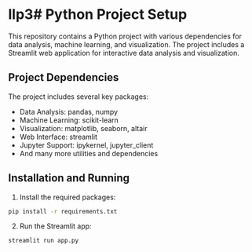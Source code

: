 # llp3# Python Project Setup

This repository contains a Python project with various dependencies for data analysis, machine learning, and visualization. The project includes a Streamlit web application for interactive data analysis and visualization.

## Project Dependencies

The project includes several key packages:
- Data Analysis: pandas, numpy
- Machine Learning: scikit-learn
- Visualization: matplotlib, seaborn, altair
- Web Interface: streamlit
- Jupyter Support: ipykernel, jupyter_client
- And many more utilities and dependencies

## Installation and Running

1. Install the required packages:
```bash
pip install -r requirements.txt
```

2. Run the Streamlit app:
```bash
streamlit run app.py
```
